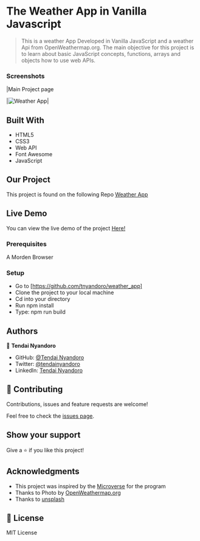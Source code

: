 # The Weather App in Vanilla Javascript

> This is a weather App Developed in Vanilla JavaScript and a weather Api from OpenWeathermap.org. The main objective for this project is to learn about basic JavaScript concepts, functions, arrays and objects how to use web APIs.

### Screenshots

|Main Project page

|![Weather App](https://user-images.githubusercontent.com/30318155/112770767-85094180-9028-11eb-9773-a592183f7c61.png)|

## Built With

- HTML5
- CSS3
- Web API
- Font Awesome
- JavaScript

## Our Project

This project is found on the following Repo [Weather App](https://github.com/tnyandoro/weather_app)

## Live Demo

You can view the live demo of the project [Here!](/)

### Prerequisites

A Morden Browser

### Setup
- Go to [https://github.com/tnyandoro/weather_app]
- Clone the project to your local machine
- Cd into your directory
- Run npm install
- Type: npm run build
## Authors

👤 **Tendai Nyandoro**

- GitHub: [@Tendai Nyandoro](https://github.com/tnyandoro)
- Twitter: [@tendainyandoro](https://twitter.com/tendainyandoro)
- LinkedIn: [Tendai Nyandoro](https://www.linkedin.com/in/tendai-nyandoro/)

## 🤝 Contributing

Contributions, issues and feature requests are welcome!

Feel free to check the [issues page](https://github.com/tnyandoro/weather_app/issues).

## Show your support

Give a ⭐️ if you like this project!

## Acknowledgments

- This project was inspired by the [Microverse](https://www.microverse.org/) for the  program
- Thanks to Photo by [OpenWeathermap.org](https://openweathermap.org/)
- Thanks to [unsplash](https://unsplash.com/developers)


## 📝 License

MIT License
